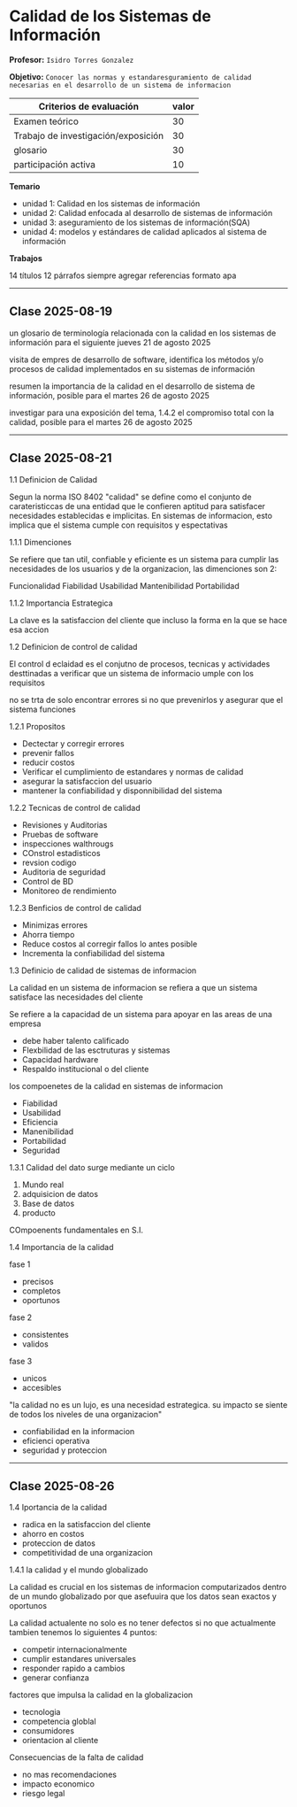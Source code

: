 # Calidad de los Sistemas de Información

**Profesor:** `Isidro Torres Gonzalez`

**Objetivo:** `Conocer las normas y estandaresguramiento de calidad necesarias en el desarrollo de un sistema de informacion`



| **Criterios de evaluación**          | valor |
|--------------------------------------|-------|
| Examen teórico                       | 30    |
| Trabajo de investigación/exposición  | 30    |
| glosario                             | 30    |
| participación activa                 | 10    |

**Temario**
- unidad 1: Calidad en los sistemas de información
- unidad 2: Calidad enfocada al desarrollo de sistemas de información
- unidad 3: aseguramiento de los sistemas de información(SQA)
- unidad 4: modelos y estándares de calidad aplicados al sistema de información

**Trabajos**

14 títulos
12 párrafos
siempre agregar referencias
formato apa

---

## Clase 2025-08-19

un glosario de terminología relacionada con la calidad en los sistemas de información para el siguiente jueves 21 de agosto 2025

visita de empres de desarrollo de software, identifica los métodos y/o procesos de calidad implementados en su sistemas de información

resumen la importancia de la calidad en el desarrollo de sistema de información, posible para el martes 26 de agosto 2025

investigar para una exposición del tema, 1.4.2 el compromiso total con la calidad, posible para el martes 26 de agosto 2025

---

## Clase 2025-08-21

1.1 Definicion de Calidad

Segun la norma ISO 8402 "calidad" se define como el conjunto de carateristiccas de una entidad que le confieren aptitud para satisfacer necesidades establecidas e implicitas. En sistemas de informacion, esto implica que el sistema cumple con requisitos y espectativas

1.1.1 Dimenciones

Se refiere que tan util, confiable y eficiente es un sistema para cumplir las necesidades de los usuarios y de la organizacion, las dimenciones son 2:

Funcionalidad
Fiabilidad
Usabilidad
Mantenibilidad
Portabilidad

1.1.2 Importancia Estrategica

La clave es la satisfaccion del cliente que incluso la forma en la que se hace esa accion

1.2 Definicion de control de calidad

El control d eclaidad es el conjutno de procesos, tecnicas y actividades desttinadas a verificar que un sistema de informacio umple con los requisitos 

no se trta de solo encontrar errores si no que prevenirlos y asegurar que el sistema funciones

1.2.1 Propositos

- Dectectar y corregir errores
- prevenir fallos
- reducir costos
- Verificar el cumplimiento de estandares y normas de calidad 
- asegurar la satisfaccion del usuario
- mantener la confiabilidad y disponnibilidad del sistema

1.2.2 Tecnicas de control de calidad
- Revisiones y Auditorias
- Pruebas de software
- inspecciones walthrougs
- COnstrol estadisticos
- revsion codigo
- Auditoria de seguridad
- Control de BD
- Monitoreo de rendimiento

1.2.3 Benficios de control de calidad

- Minimizas errores
- Ahorra tiempo
- Reduce costos al corregir fallos lo antes posible
- Incrementa la confiabilidad del sistema


1.3 Definicio de calidad de sistemas de informacion

La calidad en un sistema de informacion se refiera a que un sistema satisface las necesidades del cliente

Se refiere a la capacidad de un sistema para apoyar en las areas de una empresa

- debe haber talento calificado
- Flexbilidad de las esctruturas y sistemas
- Capacidad hardware
- Respaldo institucional o del cliente

los compoenetes de la calidad en sistemas de informacion

- Fiabilidad
- Usabilidad
- Eficiencia
- Manenibilidad
- Portabilidad
- Seguridad

1.3.1 Calidad del dato
 surge mediante un ciclo

1. Mundo real
2. adquisicion de datos
3. Base de datos
4. producto

COmpoenents fundamentales en S.I.

1.4 Importancia de la calidad

fase 1 
- precisos
- completos
- oportunos

fase 2
- consistentes
- validos

fase 3
- unicos
- accesibles

"la calidad no es un lujo, es una necesidad estrategica. su impacto se siente de todos los niveles de una organizacion"

- confiabilidad en la informacion
- eficienci operativa
- seguridad y proteccion

---
## Clase 2025-08-26

1.4 Iportancia de la calidad 
- radica en la satisfaccion del cliente
- ahorro en costos
- proteccion de datos
- competitividad de una organizacion

1.4.1 la calidad y el mundo globalizado

La calidad es crucial en los sistemas de informacion computarizados dentro de un mundo globalizado por que asefuuira que los datos sean exactos y oportunos

La calidad actualente no solo es no tener defectos si no que actualmente tambien tenemos lo siguientes 4 puntos:
- competir internacionalmente
- cumplir estandares universales
- responder rapido a cambios
- generar confianza

factores que impulsa la calidad en la globalizacion
-  tecnologia
- competencia globlal
- consumidores 
- orientacion al cliente

Consecuencias de la falta de calidad

- no mas recomendaciones
- impacto economico
- riesgo legal